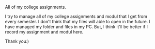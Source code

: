All of my college assignments.

I try to manage all of my college assignments and modul that I get from every semester. 
I don't think that my files will able to open in the future. I have managed my folder and files in my PC. But, I think it'll be better if I record my assignment and modul here. 

Thank you:)


